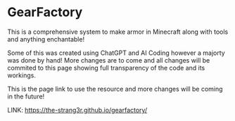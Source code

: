 # GearFactory
This is a comprehensive system to make armor in Minecraft along with tools and anything enchantable!


Some of this was created using ChatGPT and AI Coding however a majorty was done by hand! More changes are to come and all changes will be commited to this page showing full transparency of the code and its workings. 

This is the page link to use the resource and more changes will be coming in the future!

LINK: https://the-strang3r.github.io/gearfactory/
